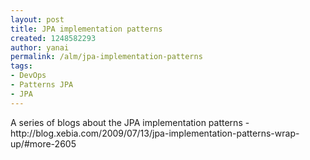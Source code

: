 ```yaml
---
layout: post
title: JPA implementation patterns
created: 1248582293
author: yanai
permalink: /alm/jpa-implementation-patterns
tags:
- DevOps
- Patterns JPA
- JPA
---
```

<p>A series of blogs about the JPA implementation patterns - http://blog.xebia.com/2009/07/13/jpa-implementation-patterns-wrap-up/#more-2605</p>
